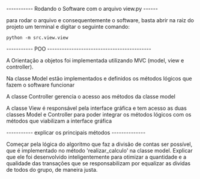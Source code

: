 ----------- Rodando o Software com o arquivo view.py ------

para rodar o arquivo e consequentemente o software, basta abrir na raiz do projeto um terminal e digitar o seguinte comando:


``` python -m src.view.view ```


----------- POO -------------------------------------------

A Orientação a objetos foi implementada utilizando MVC (model, view e controller).

Na classe Model estão implementados e definidos os métodos lógicos que fazem o software funcionar

A classe Controller gerencia o acesso aos métodos da classe model

A classe View é responsável pela interface gráfica e tem acesso as duas classes Model e Controller para poder integrar os métodos lógicos com os métodos que viabilizam a interface gráfica


----------- explicar os principais métodos --------------

Começar pela lógica do algoritmo que faz a divisão de contas ser possível, que é implementado no método 'realizar_calculo' na classe model. Explicar que ele foi desenvolvido inteligentemente para otimizar a quantidade e a qualidade das transações que se responsabilizam por equalizar as dividas de todos do grupo, de maneira justa.

